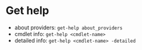 # Get help

- about providers: `get-help about_providers`
- cmdlet info:     `get-help <cmdlet-name>`
- detailed info:   `get-help <cmdlet-name> -detailed`
